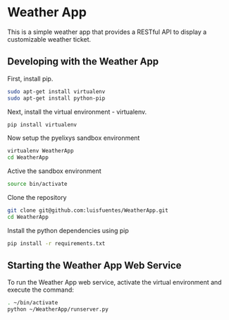 Weather App
==============================================
This is a simple weather app that provides a RESTful API to display a
customizable weather ticket.

Developing with the Weather App
------------------------
First, install pip.
```bash
sudo apt-get install virtualenv
sudo apt-get install python-pip
```
Next, install the virtual environment - virtualenv.
```bash
pip install virtualenv
```
Now setup the pyelixys sandbox environment
```bash
virtualenv WeatherApp
cd WeatherApp
```
Active the sandbox environment
```bash
source bin/activate
```
Clone the repository
```bash
git clone git@github.com:luisfuentes/WeatherApp.git
cd WeatherApp
```
Install the python dependencies using pip
```bash
pip install -r requirements.txt
```

Starting the Weather App Web Service
------------------------------------------
To run the Weather App web service, activate the virtual
environment and execute the command:
```bash
. ~/bin/activate
python ~/WeatherApp/runserver.py
```
